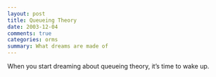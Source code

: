 ```yaml
---
layout: post
title: Queueing Theory
date: 2003-12-04
comments: true
categories: orms
summary: What dreams are made of
---
```


When you start dreaming about queueing theory, it’s time to wake up.